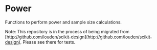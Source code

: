 # Power

Functions to perform power and sample size calculations.

Note: This repository is in the process of being migrated from [http://github.com/louden/scikit-design](http://github.com/louden/scikit-design).  Please see there for tests.
